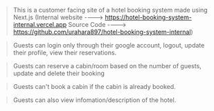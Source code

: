 > This is a customer facing site of a hotel booking system made using Next.js (Internal website ----> https://hotel-booking-system-internal.vercel.app Source Code ----> https://github.com/urahara897/hotel-booking-system-internal)

> Guests can login only through their google account, logout, update their profile, view their reservations.

> Guests can reserve a cabin/room based on the number of guests, update and delete their booking

> Guests can't book a cabin if the cabin is already booked.

> Guests can also view infomation/description of the hotel.
